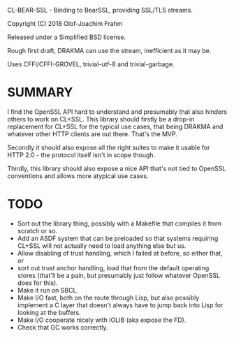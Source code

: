 CL-BEAR-SSL - Binding to BearSSL, providing SSL/TLS streams.

Copyright (C) 2018 Olof-Joachim Frahm

Released under a Simplified BSD license.

Rough first draft, DRAKMA can use the stream, inefficient as it may be.

Uses CFFI/CFFI-GROVEL, trivial-utf-8 and trivial-garbage.

# SUMMARY

I find the OpenSSL API hard to understand and presumably that also
hinders others to work on CL+SSL.  This library should firstly be a
drop-in replacement for CL+SSL for the typical use cases, that being
DRAKMA and whatever other HTTP clients are out there.  That's the MVP.

Secondly it should also expose all the right suites to make it usable
for HTTP 2.0 - the protocol itself isn't in scope though.

Thirdly, this library should also expose a nice API that's not tied to
OpenSSL conventions and allows more atypical use cases.

# TODO

- Sort out the library thing, possibly with a Makefile that compiles it
  from scratch or so.
- Add an ASDF system that can be preloaded so that systems requiring
  CL+SSL will not actually need to load anything else but us.
- Allow disabling of trust handling, which I failed at before, so either
  that, or
- sort out trust anchor handling, load that from the default operating
  stores (that'll be a pain, but presumably just follow whatever OpenSSL
  does for this).
- Make it run on SBCL.
- Make I/O fast, both on the route through Lisp, but also possibly
  implement a C layer that doesn't always have to jump back into Lisp
  for looking at the buffers.
- Make I/O cooperate nicely with IOLIB (aka expose the FD).
- Check that GC works correctly.
